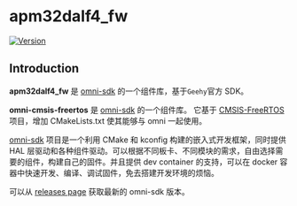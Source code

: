 # apm32dalf4_fw

[![Version](https://img.shields.io/github/v/release/LuckkMaker/apm32dalf4_fw)](https://github.com/LuckkMaker/apm32dalf4_fw/releases/latest)


## Introduction

**apm32dalf4_fw** 是 [omni-sdk](https://github.com/LuckkMaker/omni-sdk) 的一个组件库，基于`Geehy`官方 SDK。

**omni-cmsis-freertos** 是 [omni-sdk](https://github.com/LuckkMaker/omni-sdk) 的一个组件库。 它基于 [CMSIS-FreeRTOS](https://github.com/ARM-software/CMSIS-FreeRTOS) 项目，增加 CMakeLists.txt 使其能够与 omni 一起使用。

[omni-sdk](https://github.com/LuckkMaker/omni-sdk) 项目是一个利用 CMake 和 kconfig 构建的嵌入式开发框架，同时提供 HAL 层驱动和各种组件驱动。可以根据不同板卡、不同模块的需求，自由选择需要的组件，构建自己的固件。并且提供 dev container 的支持，可以在 docker 容器中快速开发、编译、调试固件，免去搭建开发环境的烦恼。

可以从 [releases page](https://github.com/LuckkMaker/omni-sdk/releases) 获取最新的 omni-sdk 版本。
